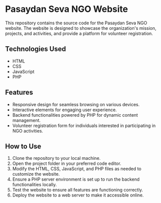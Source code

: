 # Pasaydan Seva NGO Website

This repository contains the source code for the Pasaydan Seva NGO website. The website is designed to showcase the organization's mission, projects, and activities, and provide a platform for volunteer registration.

## Technologies Used

- HTML
- CSS
- JavaScript
- PHP

## Features

- Responsive design for seamless browsing on various devices.
- Interactive elements for engaging user experience.
- Backend functionalities powered by PHP for dynamic content management.
- Volunteer registration form for individuals interested in participating in NGO activities.

## How to Use

1. Clone the repository to your local machine.
2. Open the project folder in your preferred code editor.
3. Modify the HTML, CSS, JavaScript, and PHP files as needed to customize the website.
4. Ensure a PHP server environment is set up to run the backend functionalities locally.
5. Test the website to ensure all features are functioning correctly.
6. Deploy the website to a web server to make it accessible online.


